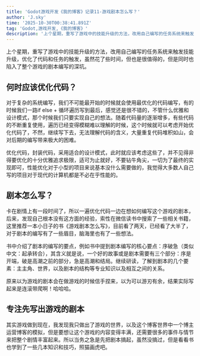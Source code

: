 ```yaml
---
title: 'Godot游戏开发《我的博客》记录11-游戏剧本怎么写？'
author: 'J.sky'
time: '2025-10-30T00:38:41.891Z'
tag: 'Godot,游戏开发,《我的博客》'
description: '上个星期，重写了游戏中的技能升级的方法，改用自己编写的任务系统来触发技能升级，优化了代码和任务的触发，虽然花了些时间，但也是很值得的，但是同时也陷入了整个游戏的剧本编写的深坑。'
---
```


上个星期，重写了游戏中的技能升级的方法，改用自己编写的任务系统来触发技能升级，优化了代码和任务的触发，虽然花了些时间，但也是很值得的，但是同时也陷入了整个游戏的剧本编写的深坑。


## 何时应该优化代码？

对于复杂的系统编写，我们不可能最开始的时候就会使用最优化的代码编写，有的时候我们一路if else + 循环遍历写到最后，感觉还是很不错的，不管什么优雅和设计模式，那个时候我们只要实现自己的想法。随着代码量的逐渐增多，有些代码的不断重复使用，遍历已经变得模糊难以理解的时候，这个时候就可以考虑开始优化代码了，不然，继续写下去，无法理解代码的含义，大量重复代码堆积如山，会对后期的编写带来极大的困难。

优化代码，封装代码，采用适合的设计模式，此时就应该考虑这些了，并不见得非得要优化的十分优雅追求极限，适可为止就好，不要钻牛角尖，一切为了最终的实现即可，性能优化对于小型的项目来说基本没什么需要做的，我觉得大多数人自己写的项目对于现代的计算机都是不必在乎性能的。

## 剧本怎么写？

卡在剧情上有一段时间了，所以一遍优化代码一边在想如何编写这个游戏的剧本，后来，发现自己根本没有这方面的经验，索性在微信读书中搜索了一些相关书籍，这里推荐一本小日子的书《游戏剧本怎么写》，目前看了两天，已经看了大半了，对于剧本的编写有了一些眉目，脑海里也有了一些想法。

书中介绍了剧本的编写的要点，例如书中提到剧本编写的核心要点：序破急（类似中文：起承转合），其含义就是说，一个好的故事或是剧本需要有三个部分：序是开端，破是高潮之前的部分，急是高潮和结局。继续研读，了解到剧本的几个要素：主主角、世界，以及剧本的结构等专业知识以及相互之间的关系。

原来以为游戏的剧本会在做游戏的时候信手捏来，以为可以游刃有余，结果实际写起来是连滚带爬啊！哈哈哈。


## 专注先写出游戏的剧本

其实游戏做到现在，我发现我只做出了游戏的世界，以及这个博客世界中一个博主运营博客的模拟，但是要想让这个游戏的内容变得丰满，还需要很多的事件与情节来把整个剧情丰富起来。所以当务之急是先把剧本搞起，虽然没搞过，但是看看书也学到了一些几本知识和技巧，照猫画虎吧。
